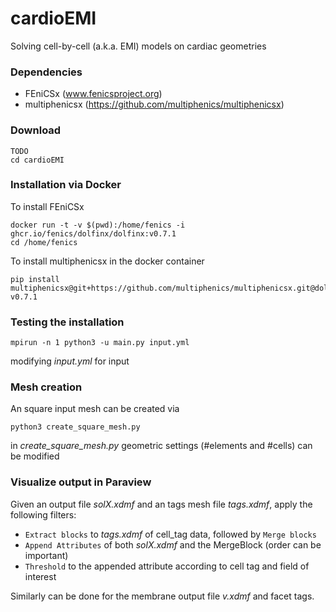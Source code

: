 # cardioEMI
Solving cell-by-cell (a.k.a. EMI) models on cardiac geometries

### Dependencies

* FEniCSx (www.fenicsproject.org)
* multiphenicsx (https://github.com/multiphenics/multiphenicsx)


### Download

```
TODO
cd cardioEMI
```

### Installation via Docker

To install FEniCSx

```
docker run -t -v $(pwd):/home/fenics -i ghcr.io/fenics/dolfinx/dolfinx:v0.7.1
cd /home/fenics
```

To install multiphenicsx in the docker container

```
pip install multiphenicsx@git+https://github.com/multiphenics/multiphenicsx.git@dolfinx-v0.7.1
```

### Testing the installation

```
mpirun -n 1 python3 -u main.py input.yml
```
modifying *input.yml* for input 

### Mesh creation 
An square input mesh can be created via 

```
python3 create_square_mesh.py
```
in *create_square_mesh.py* geometric settings (#elements and #cells) can be modified

###  Visualize output in Paraview
Given an output file *solX.xdmf* and an tags mesh file *tags.xdmf*, apply the following filters:
+ `Extract blocks` to *tags.xdmf* of cell_tag data, followed by `Merge blocks`
+ `Append Attributes` of both *solX.xdmf* and the MergeBlock (order can be important)
+ `Threshold` to the appended attribute according to cell tag and field of interest

Similarly can be done for the membrane output file *v.xdmf* and facet tags.

